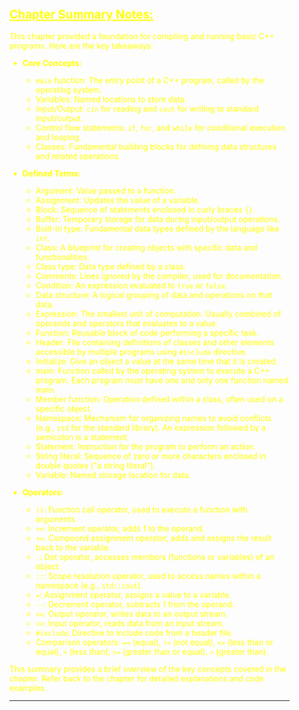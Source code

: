 ## <font color="yellow"><u>Chapter Summary Notes:</u></f>

This chapter provided a foundation for compiling and running basic C++ programs. Here are the key takeaways:

- **Core Concepts:**
    
    - `main` function: The entry point of a C++ program, called by the operating system.
    - Variables: Named locations to store data.
    - Input/Output: `cin` for reading and `cout` for writing to standard input/output.
    - Control flow statements: `if`, `for`, and `while` for conditional execution and looping.
    - Classes: Fundamental building blocks for defining data structures and related operations.
    
- **Defined Terms:**
    
    - Argument: Value passed to a function.
    - Assignment: Updates the value of a variable.
    - Block: Sequence of statements enclosed in curly braces `{}`.
    - Buffer: Temporary storage for data during input/output operations.
    - Built-in type: Fundamental data types defined by the language like `int`.
    - Class: A blueprint for creating objects with specific data and functionalities.
    - Class type: Data type defined by a class.
    - Comments: Lines ignored by the compiler, used for documentation.
    - Condition: An expression evaluated to `true` or `false`.
    - Data structure: A logical grouping of data and operations on that data.
    - Expression: The smallest unit of computation. Usually combined of operands and operators that evaluates to a value.
    - Function: Reusable block of code performing a specific task.
    - Header: File containing definitions of classes and other elements accessible by multiple programs using `#include` directive.
    - Initialize: Give an object a value at the same time that it is created.
    - main: Function called by the operating system to execute a C++ program. Each program must have one and only one function named main.
    - Member function: Operation defined within a class, often used on a specific object.
    - Namespace: Mechanism for organizing names to avoid conflicts (e.g., `std` for the standard library). An expression followed by a semicolon is a statement.
    - Statement: Instruction for the program to perform an action.
    - String literal: Sequence of zero or more characters enclosed in double quotes ("a string literal").
    - Variable: Named storage location for data.
    
- **Operators:**
    
    - `()`: Function call operator, used to execute a function with arguments.
    - `++`: Increment operator, adds 1 to the operand.
    - `+=`: Compound assignment operator, adds and assigns the result back to the variable.
    - `.`: Dot operator, accesses members (functions or variables) of an object.
    - `::`: Scope resolution operator, used to access names within a namespace (e.g., `std::cout`).
    - `=`: Assignment operator, assigns a value to a variable.
    - `--`: Decrement operator, subtracts 1 from the operand.
    - `<<`: Output operator, writes data to an output stream.
    - `>>`: Input operator, reads data from an input stream.
    - `#include`: Directive to include code from a header file.
    - Comparison operators: `==` (equal), `!=` (not equal), `<=` (less than or equal), `<` (less than), `>=` (greater than or equal), `>` (greater than).

This summary provides a brief overview of the key concepts covered in the chapter. Refer back to the chapter for detailed explanations and code examples.

---

